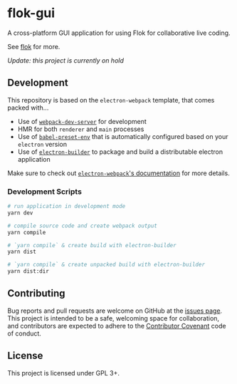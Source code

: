 # flok-gui

A cross-platform GUI application for using Flok for collaborative live coding.

See [flok](https://github.com/munshkr/flok) for more.

*Update: this project is currently on hold*


## Development

This repository is based on the `electron-webpack` template, that comes packed
with...

* Use of [`webpack-dev-server`](https://github.com/webpack/webpack-dev-server)
  for development
* HMR for both `renderer` and `main` processes
* Use of [`babel-preset-env`](https://github.com/babel/babel-preset-env) that
  is automatically configured based on your `electron` version
* Use of
  [`electron-builder`](https://github.com/electron-userland/electron-builder)
  to package and build a distributable electron application

Make sure to check out [`electron-webpack`'s
documentation](https://webpack.electron.build/) for more details.

### Development Scripts

```bash
# run application in development mode
yarn dev

# compile source code and create webpack output
yarn compile

# `yarn compile` & create build with electron-builder
yarn dist

# `yarn compile` & create unpacked build with electron-builder
yarn dist:dir
```


## Contributing

Bug reports and pull requests are welcome on GitHub at the [issues
page](https://github.com/munshkr/flok-gui). This project is intended to be a
safe, welcoming space for collaboration, and contributors are expected to
adhere to the [Contributor Covenant](http://contributor-covenant.org) code of
conduct.


## License

This project is licensed under GPL 3+.
